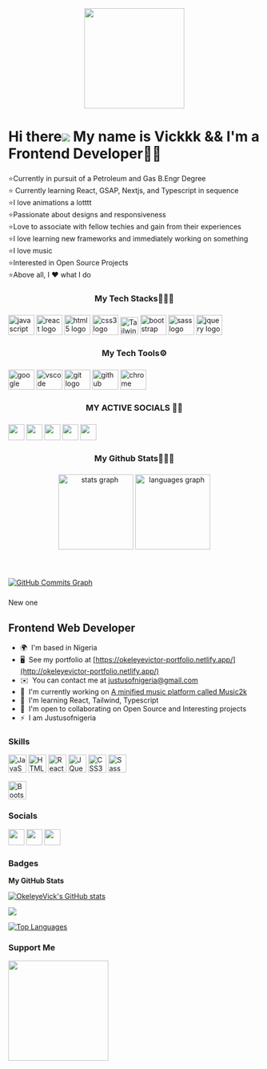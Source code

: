 <div align="center">
  <img height="200" src="https://external-content.duckduckgo.com/iu/?u=https%3A%2F%2Faptitude.seedinfotech.com%2Fwp-content%2Fuploads%2F2018%2F10%2Ftraining1.gif&f=1&nofb=1&ipt=ef62fc0376dd142ce89cd1851a02c423f99209abe63aceafdc9889571a0edcb8&ipo=images"  />
</div>

###

Hi there![](https://user-images.githubusercontent.com/18350557/176309783-0785949b-9127-417c-8b55-ab5a4333674e.gif) My name is Vickkk && I'm a Frontend Developer🤩🚀
==============================================================================================================================================

###

<p align="left">⭐Currently in pursuit of a Petroleum and Gas B.Engr Degree<br>⭐ Currently learning React, GSAP, Nextjs, and Typescript in sequence<br>⭐I love animations a lotttt<br>⭐Passionate about designs and responsiveness<br>⭐Love to associate with fellow techies and gain from their experiences<br>⭐I love learning new frameworks and immediately working on something<br>⭐I love music<br>⭐Interested in Open Source Projects<br>⭐Above all, I ❤ what I do</p>

###

<h3 align="center">My Tech Stacks🧰👩‍💻</h3>

###

<div align="left">
  <img src="https://cdn.jsdelivr.net/gh/devicons/devicon/icons/javascript/javascript-original.svg" height="40" width="52" alt="javascript logo"  />
  <img src="https://cdn.jsdelivr.net/gh/devicons/devicon/icons/react/react-original.svg" height="40" width="52" alt="react logo"  />
  <img src="https://cdn.jsdelivr.net/gh/devicons/devicon/icons/html5/html5-original.svg" height="40" width="52" alt="html5 logo"  />
  <img src="https://cdn.jsdelivr.net/gh/devicons/devicon/icons/css3/css3-original.svg" height="40" width="52" alt="css3 logo"  />
  <a href="https://tailwindcss.com/" target="_blank" rel="noreferrer"><img src="https://raw.githubusercontent.com/danielcranney/readme-generator/main/public/icons/skills/tailwindcss-colored.svg" width="36" height="36" alt="TailwindCSS" /></a>  <img src="https://cdn.jsdelivr.net/gh/devicons/devicon/icons/bootstrap/bootstrap-original.svg" height="40" width="52" alt="bootstrap logo"  />
  <img src="https://cdn.jsdelivr.net/gh/devicons/devicon/icons/sass/sass-original.svg" height="40" width="52" alt="sass logo"  />
  <img src="https://cdn.jsdelivr.net/gh/devicons/devicon/icons/jquery/jquery-original.svg" height="40" width="52" alt="jquery logo"  />
</div>

###

<h3 align="center">My Tech Tools⚙</h3>

###

<div align="left">
  <img src="https://cdn.jsdelivr.net/gh/devicons/devicon/icons/google/google-original.svg" height="40" width="52" alt="google logo"  />
  <img src="https://cdn.jsdelivr.net/gh/devicons/devicon/icons/vscode/vscode-original.svg" height="40" width="52" alt="vscode logo"  />
  <img src="https://cdn.jsdelivr.net/gh/devicons/devicon/icons/git/git-original.svg" height="40" width="52" alt="git logo"  />
  <img src="https://cdn.jsdelivr.net/gh/devicons/devicon/icons/github/github-original.svg" height="40" width="52" alt="github logo"  />
  <img src="https://cdn.jsdelivr.net/gh/devicons/devicon/icons/chrome/chrome-original.svg" height="40" width="52" alt="chrome logo"  />
</div>

###

<h3 align="center">MY ACTIVE SOCIALS 🤝🏽</h3>

###

<p align="left"> <a href="https://discord.com/users/I_am_Justus#3780" target="_blank" rel="noreferrer"><img src="https://raw.githubusercontent.com/danielcranney/readme-generator/main/public/icons/socials/discord.svg" width="32" height="32" /></a> <a href="https://www.github.com/OkeleyeVick" target="_blank" rel="noreferrer"><img src="https://raw.githubusercontent.com/danielcranney/readme-generator/main/public/icons/socials/github.svg" width="32" height="32" /></a> <a href="https://www.linkedin.com/in/victor-okeleye-76baa91b2/" target="_blank" rel="noreferrer"><img src="https://raw.githubusercontent.com/danielcranney/readme-generator/main/public/icons/socials/linkedin.svg" width="32" height="32" /></a> <a href="https://www.twitter.com/I_am_Justus" target="_blank" rel="noreferrer"><img src="https://raw.githubusercontent.com/danielcranney/readme-generator/main/public/icons/socials/twitter.svg" width="32" height="32" /></a> <a href="https://www.youtube.com/c/okeleyevictor" target="_blank" rel="noreferrer"><img src="https://raw.githubusercontent.com/danielcranney/readme-generator/main/public/icons/socials/youtube.svg" width="32" height="32" /></a></p>

###

<h3 align="center">My Github Stats👨🏽‍💻</h3>

###

<div align="center">
  <img src="https://github-readme-stats.vercel.app/api?hide_title=false&hide_rank=false&show_icons=true&include_all_commits=true&count_private=true&disable_animations=false&theme=dracula&locale=en&hide_border=false&username=OkeleyeVick" height="150" alt="stats graph"  />
  <img src="https://github-readme-stats.vercel.app/api/top-langs?locale=en&hide_title=false&layout=compact&card_width=320&langs_count=5&theme=dracula&hide_border=false&username=OkeleyeVick" height="150" alt="languages graph"  />
</div>

###

<br clear="both">

<a href="http://www.github.com/OkeleyeVick"><img src="https://github-readme-activity-graph.cyclic.app/graph?username=OkeleyeVick&bg_color=1c1917&color=ffffff&line=0891b2&point=ffffff&area_color=1c1917&area=true&hide_border=true&custom_title=GitHub%20Commits%20Graph" alt="GitHub Commits Graph" /></a>

###




<!--  new one-->
New one



Frontend Web Developer
----------------------

* 🌍  I'm based in Nigeria
* 🖥️  See my portfolio at [https://okeleyevictor-portfolio.netlify.app/](http://okeleyevictor-portfolio.netlify.app/)
* ✉️  You can contact me at [justusofnigeria@gmail.com](mailto:justusofnigeria@gmail.com)
* 🚀  I'm currently working on [A minified music platform called Music2k](http://okeleyevictor-portfolio.netlify.app/)
* 🧠  I'm learning React, Tailwind, Typescript
* 🤝  I'm open to collaborating on Open Source and Interesting projects
* ⚡  I am Justusofnigeria

### Skills


<p align="left">
<a href="https://developer.mozilla.org/en-US/docs/Web/JavaScript" target="_blank" rel="noreferrer"><img src="https://raw.githubusercontent.com/danielcranney/readme-generator/main/public/icons/skills/javascript-colored.svg" width="36" height="36" alt="JavaScript" /></a>
<a href="https://developer.mozilla.org/en-US/docs/Glossary/HTML5" target="_blank" rel="noreferrer"><img src="https://raw.githubusercontent.com/danielcranney/readme-generator/main/public/icons/skills/html5-colored.svg" width="36" height="36" alt="HTML5" /></a>
<a href="https://reactjs.org/" target="_blank" rel="noreferrer"><img src="https://raw.githubusercontent.com/danielcranney/readme-generator/main/public/icons/skills/react-colored.svg" width="36" height="36" alt="React" /></a>
<a href="https://jquery.com/" target="_blank" rel="noreferrer"><img src="https://raw.githubusercontent.com/danielcranney/readme-generator/main/public/icons/skills/jquery-colored.svg" width="36" height="36" alt="JQuery" /></a>
<a href="https://www.w3.org/TR/CSS/#css" target="_blank" rel="noreferrer"><img src="https://raw.githubusercontent.com/danielcranney/readme-generator/main/public/icons/skills/css3-colored.svg" width="36" height="36" alt="CSS3" /></a>
<a href="https://sass-lang.com/" target="_blank" rel="noreferrer"><img src="https://raw.githubusercontent.com/danielcranney/readme-generator/main/public/icons/skills/sass-colored.svg" width="36" height="36" alt="Sass" /></a>

<a href="https://getbootstrap.com/" target="_blank" rel="noreferrer"><img src="https://raw.githubusercontent.com/danielcranney/readme-generator/main/public/icons/skills/bootstrap-colored.svg" width="36" height="36" alt="Bootstrap" /></a>
</p>


### Socials

<p align="left"> <a href="https://www.github.com/OkeleyeVick" target="_blank" rel="noreferrer"><img src="https://raw.githubusercontent.com/danielcranney/readme-generator/main/public/icons/socials/github.svg" width="32" height="32" /></a> <a href="https://www.linkedin.com/in/victor-okeleye-76baa91b2/" target="_blank" rel="noreferrer"><img src="https://raw.githubusercontent.com/danielcranney/readme-generator/main/public/icons/socials/linkedin.svg" width="32" height="32" /></a> <a href="https://www.twitter.com/I_am_Justus" target="_blank" rel="noreferrer"><img src="https://raw.githubusercontent.com/danielcranney/readme-generator/main/public/icons/socials/twitter.svg" width="32" height="32" /></a></p>

### Badges

<b>My GitHub Stats</b>

<a href="http://www.github.com/OkeleyeVick"><img src="https://github-readme-stats.vercel.app/api?username=OkeleyeVick&show_icons=true&hide=prs,&count_private=true&title_color=0891b2&text_color=ffffff&icon_color=0891b2&bg_color=1c1917&hide_border=true&show_icons=true" alt="OkeleyeVick's GitHub stats" /></a>

<a href="http://www.github.com/OkeleyeVick"><img src="https://github-readme-streak-stats.herokuapp.com/?user=OkeleyeVick&stroke=ffffff&background=1c1917&ring=0891b2&fire=0891b2&currStreakNum=ffffff&currStreakLabel=0891b2&sideNums=ffffff&sideLabels=ffffff&dates=ffffff&hide_border=true" /></a>



<a href="https://github.com/OkeleyeVick" align="left"><img src="https://github-readme-stats.vercel.app/api/top-langs/?username=OkeleyeVick&langs_count=10&title_color=0891b2&text_color=ffffff&icon_color=0891b2&bg_color=1c1917&hide_border=true&locale=en&custom_title=Top%20%Languages" alt="Top Languages" /></a>

### Support Me

<a href="https://www.buymeacoffee.com/OkeleyeVictorOlamide"><img src="https://cdn.buymeacoffee.com/buttons/v2/default-yellow.png" width="200" /></a>
